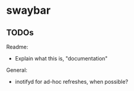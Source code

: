 # swaybar

## TODOs

Readme:

* Explain what this is, "documentation"

General:

* inotifyd for ad-hoc refreshes, when possible?

